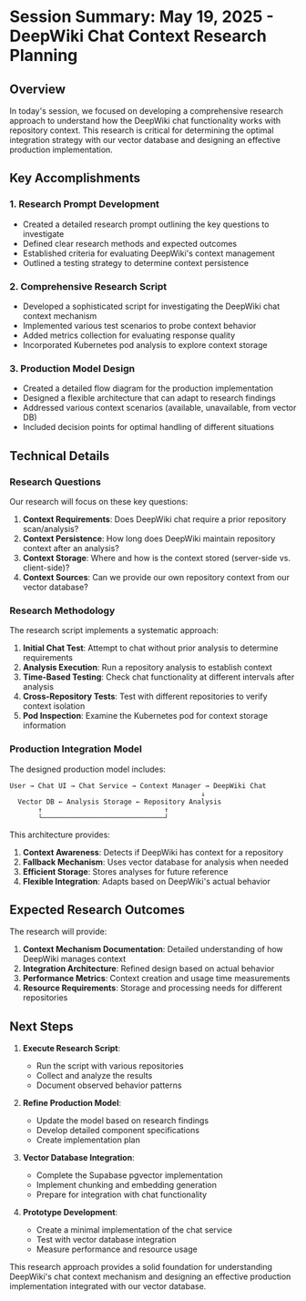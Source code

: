 # Session Summary: May 19, 2025 - DeepWiki Chat Context Research Planning

## Overview

In today's session, we focused on developing a comprehensive research approach to understand how the DeepWiki chat functionality works with repository context. This research is critical for determining the optimal integration strategy with our vector database and designing an effective production implementation.

## Key Accomplishments

### 1. Research Prompt Development

- Created a detailed research prompt outlining the key questions to investigate
- Defined clear research methods and expected outcomes
- Established criteria for evaluating DeepWiki's context management
- Outlined a testing strategy to determine context persistence

### 2. Comprehensive Research Script

- Developed a sophisticated script for investigating the DeepWiki chat context mechanism
- Implemented various test scenarios to probe context behavior
- Added metrics collection for evaluating response quality
- Incorporated Kubernetes pod analysis to explore context storage

### 3. Production Model Design

- Created a detailed flow diagram for the production implementation
- Designed a flexible architecture that can adapt to research findings
- Addressed various context scenarios (available, unavailable, from vector DB)
- Included decision points for optimal handling of different situations

## Technical Details

### Research Questions

Our research will focus on these key questions:

1. **Context Requirements**: Does DeepWiki chat require a prior repository scan/analysis?
2. **Context Persistence**: How long does DeepWiki maintain repository context after an analysis?
3. **Context Storage**: Where and how is the context stored (server-side vs. client-side)?
4. **Context Sources**: Can we provide our own repository context from our vector database?

### Research Methodology

The research script implements a systematic approach:

1. **Initial Chat Test**: Attempt to chat without prior analysis to determine requirements
2. **Analysis Execution**: Run a repository analysis to establish context
3. **Time-Based Testing**: Check chat functionality at different intervals after analysis
4. **Cross-Repository Tests**: Test with different repositories to verify context isolation
5. **Pod Inspection**: Examine the Kubernetes pod for context storage information

### Production Integration Model

The designed production model includes:

```
User → Chat UI → Chat Service → Context Manager → DeepWiki Chat
                                               ↓
  Vector DB ← Analysis Storage ← Repository Analysis
       ↑                              ↑
       └──────────────────────────────┘
```

This architecture provides:

1. **Context Awareness**: Detects if DeepWiki has context for a repository
2. **Fallback Mechanism**: Uses vector database for analysis when needed
3. **Efficient Storage**: Stores analyses for future reference
4. **Flexible Integration**: Adapts based on DeepWiki's actual behavior

## Expected Research Outcomes

The research will provide:

1. **Context Mechanism Documentation**: Detailed understanding of how DeepWiki manages context
2. **Integration Architecture**: Refined design based on actual behavior
3. **Performance Metrics**: Context creation and usage time measurements
4. **Resource Requirements**: Storage and processing needs for different repositories

## Next Steps

1. **Execute Research Script**:
   - Run the script with various repositories
   - Collect and analyze the results
   - Document observed behavior patterns

2. **Refine Production Model**:
   - Update the model based on research findings
   - Develop detailed component specifications
   - Create implementation plan

3. **Vector Database Integration**:
   - Complete the Supabase pgvector implementation
   - Implement chunking and embedding generation
   - Prepare for integration with chat functionality

4. **Prototype Development**:
   - Create a minimal implementation of the chat service
   - Test with vector database integration
   - Measure performance and resource usage

This research approach provides a solid foundation for understanding DeepWiki's chat context mechanism and designing an effective production implementation integrated with our vector database.
